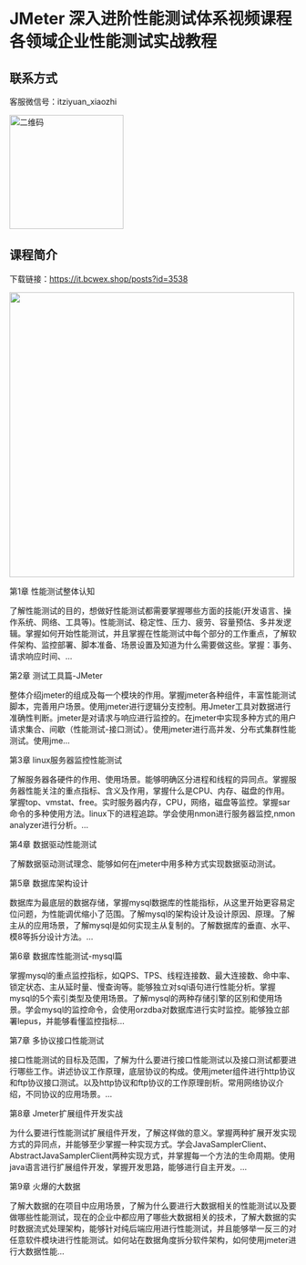 # JMeter 深入进阶性能测试体系视频课程 各领域企业性能测试实战教程

## 联系方式

客服微信号：itziyuan_xiaozhi

<img src="https://ziyuanyun.oss-cn-guangzhou.aliyuncs.com/common/20240614073449/666b82192834a.jpg" width="200" height="200" alt="二维码">

## 课程简介

下载链接：https://it.bcwex.shop/posts?id=3538

<img src="https://ziyuanyun.oss-cn-guangzhou.aliyuncs.com/yun/20240515185218/664493e2a2fd3.jpg" width="500" alt="">

  

 第1章 性能测试整体认知

 了解性能测试的目的，想做好性能测试都需要掌握哪些方面的技能(开发语言、操作系统、网络、工具等)。性能测试、稳定性、压力、疲劳、容量预估、多并发逻辑。掌握如何开始性能测试，并且掌握在性能测试中每个部分的工作重点，了解软件架构、监控部署、脚本准备、场景设置及知道为什么需要做这些。掌握：事务、请求响应时间、…

 第2章 测试工具篇-JMeter

 整体介绍jmeter的组成及每一个模块的作用。掌握jmeter各种组件，丰富性能测试脚本，完善用户场景。使用jmeter进行逻辑分支控制。用Jmeter工具对数据进行准确性判断。jmeter是对请求与响应进行监控的。在jmeter中实现多种方式的用户请求集合、间歇（性能测试-接口测试）。使用jmeter进行高并发、分布式集群性能测试。使用jme…

 

 第3章 linux服务器监控性能测试

 了解服务器各硬件的作用、使用场景。能够明确区分进程和线程的异同点。掌握服务器性能关注的重点指标、含义及作用，掌握什么是CPU、内存、磁盘的作用。掌握top、vmstat、free。实时服务器内存，CPU，网络，磁盘等监控。掌握sar命令的多种使用方法。linux下的进程追踪。学会使用nmon进行服务器监控,nmon analyzer进行分析。…

 

 第4章 数据驱动性能测试

 了解数据驱动测试理念、能够如何在jmeter中用多种方式实现数据驱动测试。

 第5章 数据库架构设计

 数据库为最底层的数据存储，掌握mysql数据库的性能指标，从这里开始更容易定位问题，为性能调优缩小了范围。了解mysql的架构设计及设计原因、原理。了解主从的应用场景，了解mysql是如何实现主从复制的。了解数据库的垂直、水平、模8等拆分设计方法。…

 第6章 数据库性能测试-mysql篇

 掌握mysql的重点监控指标，如QPS、TPS、线程连接数、最大连接数、命中率、锁定状态、主从延时量、慢查询等。能够独立对sql语句进行性能分析。掌握mysql的5个索引类型及使用场景。了解mysql的两种存储引擎的区别和使用场景。学会mysql的监控命令，会使用orzdba对数据库进行实时监控。能够独立部署lepus，并能够看懂监控指标…

 第7章 多协议接口性能测试

 接口性能测试的目标及范围，了解为什么要进行接口性能测试以及接口测试都要进行哪些工作。讲述协议工作原理，底层协议的构成。使用jmeter组件进行http协议和ftp协议接口测试。以及http协议和ftp协议的工作原理剖析。常用网络协议介绍，不同协议的应用场景。…

 第8章 Jmeter扩展组件开发实战

 为什么要进行性能测试扩展组件开发，了解这样做的意义。掌握两种扩展开发实现方式的异同点，并能够至少掌握一种实现方式。学会JavaSamplerClient、AbstractJavaSamplerClient两种实现方式，并掌握每一个方法的生命周期。使用java语言进行扩展组件开发，掌握开发思路，能够进行自主开发。…

 

 第9章 火爆的大数据

 了解大数据的在项目中应用场景，了解为什么要进行大数据相关的性能测试以及要做哪些性能测试，现在的企业中都应用了哪些大数据相关的技术，了解大数据的实时数据流式处理架构，能够针对纯后端应用进行性能测试，并且能够举一反三的对任意软件模块进行性能测试。如何站在数据角度拆分软件架构，如何使用jmeter进行大数据性能…

  